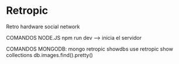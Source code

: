 # Retropic
Retro hardware social network

COMANDOS NODE.JS
npm run dev --> inicia el servidor

COMANDOS MONGODB:
mongo
retropic
showdbs
use retropic
show collections
db.images.find().pretty()